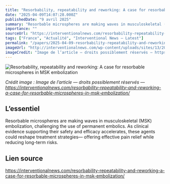 ```yaml
---
title: "Resorbability, repeatability and reworking: A case for resorbable microspheres in MSK embolization"
date: "2025-04-09T14:07:28.000Z"
publishedDate: "9 avril 2025"
summary: "Resorbable microspheres are making waves in musculoskeletal (MSK) embolization, challenging the use of permanent embolics. As clinical evidence supporting their safety and efficacy accelerates, these agents could reshape treatment strategies— offering effective pain relief while reducing long-term risks."
importance: ""
sourceUrl: "https://interventionalnews.com/resorbability-repeatability-and-reworking-a-case-for-resorbable-microspheres-in-msk-embolization/"
tags: ["France", "Actualité", "Interventional News — Latest"]
permalink: "/papers/2025-04-09-resorbability-repeatability-and-reworking-a-case-for-resorbable-microspheres-in-msk-embolization"
imageUrl: "http://interventionalnews.com/wp-content/uploads/sites/13/2025/04/AdobeStock_917028541-1-scaled.jpeg"
imageCredit: "Image de l’article — droits possiblement réservés — https://interventionalnews.com/resorbability-repeatability-and-reworking-a-case-for-resorbable-microspheres-in-msk-embolization/"
---
```


![Resorbability, repeatability and reworking: A case for resorbable microspheres in MSK embolization](http://interventionalnews.com/wp-content/uploads/sites/13/2025/04/AdobeStock_917028541-1-scaled.jpeg)

*Crédit image : Image de l’article — droits possiblement réservés — https://interventionalnews.com/resorbability-repeatability-and-reworking-a-case-for-resorbable-microspheres-in-msk-embolization/*

## L’essentiel

Resorbable microspheres are making waves in musculoskeletal (MSK) embolization, challenging the use of permanent embolics. As clinical evidence supporting their safety and efficacy accelerates, these agents could reshape treatment strategies— offering effective pain relief while reducing long-term risks.

## Lien source

https://interventionalnews.com/resorbability-repeatability-and-reworking-a-case-for-resorbable-microspheres-in-msk-embolization/
